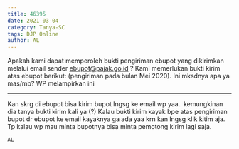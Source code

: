 ```yaml
---
title: 46395
date: 2021-03-04
category: Tanya-SC
tags: DJP Online
author: AL
---
```


Apakah kami dapat memperoleh bukti pengiriman ebupot yang dikirimkan melalui email sender ebupot@pajak.go.id ? Kami memerlukan bukti kirim atas ebupot berikut: (pengiriman pada bulan Mei 2020). Ini mksdnya apa ya mas/mb? WP melampirkan ini

---

Kan skrg di ebupot bisa kirim bupot lngsg ke email wp yaa.. kemungkinan dia tanya bukti kirim kali ya (?) Kalau bukti kirim kayak bpe atas pengiriman bupot dr ebupot ke email kayaknya ga ada yaa krn kan lngsg klik kitim aja. Tp kalau wp mau minta bupotnya bisa minta pemotong kirim lagi saja.

`AL`
